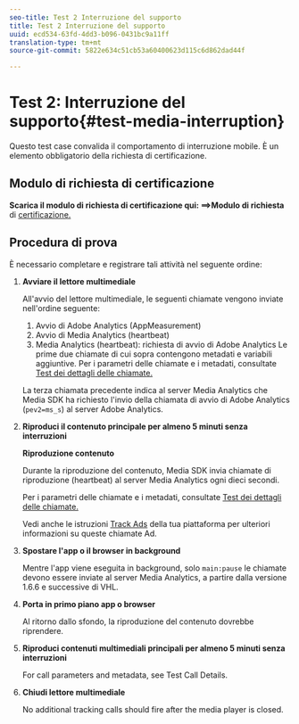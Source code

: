 ```yaml
---
seo-title: Test 2 Interruzione del supporto
title: Test 2 Interruzione del supporto
uuid: ecd534-63fd-4dd3-b096-0431bc9a11ff
translation-type: tm+mt
source-git-commit: 5822e634c51cb53a60400623d115c6d862dad44f

---
```



# Test 2: Interruzione del supporto{#test-media-interruption}

Questo test case convalida il comportamento di interruzione mobile. È un elemento obbligatorio della richiesta di certificazione.

## Modulo di richiesta di certificazione

**Scarica il modulo di richiesta di certificazione qui: ==&gt;Modulo di richiesta** di [certificazione.](cert_req_form.docx)

## Procedura di prova

È necessario completare e registrare tali attività nel seguente ordine:

1. **Avviare il lettore multimediale**

   All'avvio del lettore multimediale, le seguenti chiamate vengono inviate nell'ordine seguente:

   1. Avvio di Adobe Analytics (AppMeasurement)
   1. Avvio di Media Analytics (heartbeat)
   1. Media Analytics (heartbeat): richiesta di avvio di Adobe Analytics
   Le prime due chiamate di cui sopra contengono metadati e variabili aggiuntive. Per i parametri delle chiamate e i metadati, consultate [Test dei dettagli delle chiamate.](/help/sdk-implement/validation/test-call-details.md#start-the-media-player)

   La terza chiamata precedente indica al server Media Analytics che Media SDK ha richiesto l'invio della chiamata di avvio di Adobe Analytics (`pev2=ms_s`) al server Adobe Analytics.

1. **Riproduci il contenuto principale per almeno 5 minuti senza interruzioni**

   **Riproduzione contenuto**

   Durante la riproduzione del contenuto, Media SDK invia chiamate di riproduzione (heartbeat) al server Media Analytics ogni dieci secondi.

   Per i parametri delle chiamate e i metadati, consultate [Test dei dettagli delle chiamate.](/help/sdk-implement/validation/test-call-details.md#play-main-content)

   Vedi anche le istruzioni [Track Ads](/help/sdk-implement/track-ads/track-ads-overview.md) della tua piattaforma per ulteriori informazioni su queste chiamate Ad.

1. **Spostare l'app o il browser in background**

   Mentre l'app viene eseguita in background, solo `main:pause` le chiamate devono essere inviate al server Media Analytics, a partire dalla versione 1.6.6 e successive di VHL.

1. **Porta in primo piano app o browser**

   Al ritorno dallo sfondo, la riproduzione del contenuto dovrebbe riprendere.

1. **Riproduci contenuti multimediali principali per almeno 5 minuti senza interruzioni**

   For call parameters and metadata, see Test Call Details.[](/help/sdk-implement/validation/test-call-details.md#play-main-content)

1. **Chiudi lettore multimediale**

   No additional tracking calls should fire after the media player is closed.

